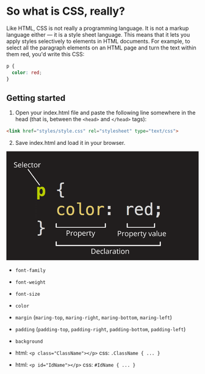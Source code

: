 So what is CSS, really?
=======================

Like HTML, CSS is not really a programming language. It is not a markup language either — it is a style sheet language. This means that it lets you apply styles selectively to elements in HTML documents. For example, to select all the paragraph elements on an HTML page and turn the text within them red, you'd write this CSS:

```css
p {
  color: red;
}
```

Getting started
---------------

1. Open your index.html file and paste the following line somewhere in the head (that is, between the `<head>` and `</head>` tags):
```html
<link href="styles/style.css" rel="stylesheet" type="text/css">
```
2. Save index.html and load it in your browser.

![Anatomy of a CSS ruleset](/images/img-2.png)

* `font-family`
* `font-weight`
* `font-size`
* `color`

* `margin` (`maring-top`, `maring-right`, `maring-bottom`, `maring-left`)
* `padding` (`padding-top`, `padding-right`, `padding-bottom`, `padding-left`)

* `background`


* html: `<p class="ClassName"></p>` css: `.ClassName { ... }`
* html: `<p id="IdName"></p>` css: `#IdName { ... }`